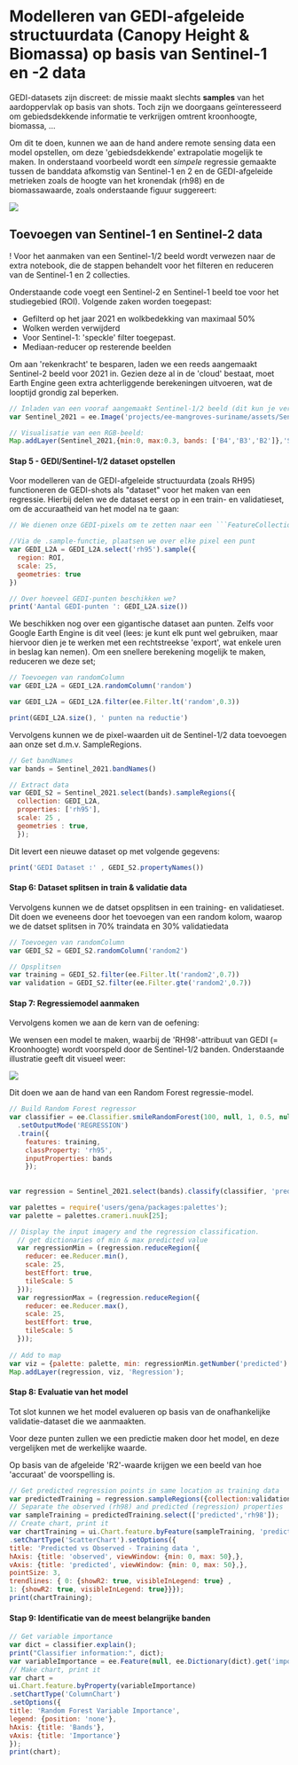 # Modelleren van GEDI-afgeleide structuurdata (Canopy Height & Biomassa) op basis van Sentinel-1 en -2 data

GEDI-datasets zijn discreet: de missie maakt slechts **samples** van het aardoppervlak op basis van shots. Toch zijn we doorgaans geïnteresseerd om gebiedsdekkende informatie te verkrijgen omtrent kroonhoogte, biomassa, ...

Om dit te doen, kunnen we aan de hand andere remote sensing data een model opstellen, om deze 'gebiedsdekkende' extrapolatie mogelijk te maken. In onderstaand voorbeeld wordt een *simpele* regressie gemaakte tussen de banddata afkomstig van Sentinel-1 en 2 en de GEDI-afgeleide metrieken zoals de hoogte van het kronendak (rh98) en de biomassawaarde, zoals onderstaande figuur suggereert:

![](img/gedi-concept.jpg)

## Toevoegen van Sentinel-1 en Sentinel-2 data

! Voor het aanmaken van een Sentinel-1/2 beeld wordt verwezen naar de extra notebook, die de stappen behandelt voor het filteren en reduceren van de Sentinel-1 en 2 collecties. 

Onderstaande code voegt een Sentinel-2 en Sentinel-1 beeld toe voor het studiegebied (ROI). Volgende zaken worden toegepast:

* Gefilterd op het jaar 2021 en wolkbedekking van maximaal 50%
* Wolken werden verwijderd
* Voor Sentinel-1: 'speckle' filter toegepast.
* Mediaan-reducer op resterende beelden

Om aan 'rekenkracht' te besparen, laden we een reeds aangemaakt Sentinel-2 beeld voor 2021 in. Gezien deze al in de 'cloud' bestaat, moet Earth Engine geen extra achterliggende berekeningen uitvoeren, wat de looptijd grondig zal beperken.


```Javascript
// Inladen van een vooraf aangemaakt Sentinel-1/2 beeld (dit kun je vervangen door je eigen beeld)
var Sentinel_2021 = ee.Image('projects/ee-mangroves-suriname/assets/Sentinel_2021')

// Visualisatie van een RGB-beeld:
Map.addLayer(Sentinel_2021,{min:0, max:0.3, bands: ['B4','B3','B2']},'Sentinel 2021')
```

#### Stap 5 - GEDI/Sentinel-1/2 dataset opstellen

Voor modelleren van de GEDI-afgeleide structuurdata (zoals RH95) functioneren de GEDI-shots als "dataset" voor het maken van een regressie. Hierbij delen we de dataset eerst op in een train- en validatieset, om de accuraatheid van het model na te gaan:

```Javascript
// We dienen onze GEDI-pixels om te zetten naar een ```FeatureCollection```, zodat we beschikken over een 'puntenset'

//Via de .sample-functie, plaatsen we over elke pixel een punt
var GEDI_L2A = GEDI_L2A.select('rh95').sample({
  region: ROI,
  scale: 25,
  geometries: true
})

// Over hoeveel GEDI-punten beschikken we?
print('Aantal GEDI-punten ': GEDI_L2A.size())

```
We beschikken nog over een gigantische dataset aan punten. Zelfs voor Google Earth Engine is dit veel (lees: je kunt elk punt wel gebruiken, maar hiervoor dien je te werken met een rechtstreekse 'export', wat enkele uren in beslag kan nemen). Om een snellere berekening mogelijk te maken, reduceren we deze set;

```Javascript
// Toevoegen van randomColumn
var GEDI_L2A = GEDI_L2A.randomColumn('random')

var GEDI_L2A = GEDI_L2A.filter(ee.Filter.lt('random',0.3))

print(GEDI_L2A.size(), ' punten na reductie')
```

Vervolgens kunnen we de pixel-waarden uit de Sentinel-1/2 data toevoegen aan onze set d.m.v. SampleRegions. 

```Javascript
// Get bandNames
var bands = Sentinel_2021.bandNames() 

// Extract data
var GEDI_S2 = Sentinel_2021.select(bands).sampleRegions({
  collection: GEDI_L2A,
  properties: ['rh95'],
  scale: 25 ,
  geometries : true,
  });
```

Dit levert een nieuwe dataset op met volgende gegevens:

```Javascript
print('GEDI Dataset :' , GEDI_S2.propertyNames())
```
#### Stap 6: Dataset splitsen in train & validatie data

Vervolgens kunnen we de datset opsplitsen in een training- en validatieset. Dit doen we eveneens door het toevoegen van een random kolom, waarop we de datset splitsen in 70% traindata en 30% validatiedata

```Javascript
// Toevoegen van randomColumn
var GEDI_S2 = GEDI_S2.randomColumn('random2')

// Opsplitsen
var training = GEDI_S2.filter(ee.Filter.lt('random2',0.7))
var validation = GEDI_S2.filter(ee.Filter.gte('random2',0.7))
```

#### Stap 7: Regressiemodel aanmaken

Vervolgens komen we aan de kern van de oefening:

We wensen een model te maken, waarbij de 'RH98'-attribuut van GEDI (= Kroonhoogte) wordt voorspeld door de Sentinel-1/2 banden. Onderstaande illustratie geeft dit visueel weer:

![](img/gedi-concept.jpg)


Dit doen we aan de hand van een Random Forest regressie-model.


```Javascript
// Build Random Forest regressor
var classifier = ee.Classifier.smileRandomForest(100, null, 1, 0.5, null, 0)
  .setOutputMode('REGRESSION')
  .train({
    features: training,
    classProperty: 'rh95',
    inputProperties: bands
    });
    
  
var regression = Sentinel_2021.select(bands).classify(classifier, 'predicted');

var palettes = require('users/gena/packages:palettes');
var palette = palettes.crameri.nuuk[25];

// Display the input imagery and the regression classification.
  // get dictionaries of min & max predicted value
  var regressionMin = (regression.reduceRegion({
    reducer: ee.Reducer.min(),
    scale: 25, 
    bestEffort: true,
    tileScale: 5
  }));
  var regressionMax = (regression.reduceRegion({
    reducer: ee.Reducer.max(),
    scale: 25, 
    bestEffort: true,
    tileScale: 5
  }));
  
// Add to map
var viz = {palette: palette, min: regressionMin.getNumber('predicted').getInfo(), max: regressionMax.getNumber('predicted').getInfo()};
Map.addLayer(regression, viz, 'Regression');

```

#### Stap 8: Evaluatie van het model
Tot slot kunnen we het model evalueren op basis van de onafhankelijke validatie-dataset die we aanmaakten.

Voor deze punten zullen we een predictie maken door het model, en deze vergelijken met de werkelijke waarde.

Op basis van de afgeleide 'R2'-waarde krijgen we een beeld van hoe 'accuraat' de voorspelling is.

```Javascript
// Get predicted regression points in same location as training data
var predictedTraining = regression.sampleRegions({collection:validation, geometries: true});
// Separate the observed (rh98) and predicted (regression) properties
var sampleTraining = predictedTraining.select(['predicted','rh98']);
// Create chart, print it
var chartTraining = ui.Chart.feature.byFeature(sampleTraining, 'predicted', 'rh98')
.setChartType('ScatterChart').setOptions({
title: 'Predicted vs Observed - Training data ',
hAxis: {title: 'observed', viewWindow: {min: 0, max: 50},},
vAxis: {title: 'predicted', viewWindow: {min: 0, max: 50},},
pointSize: 3,
trendlines: { 0: {showR2: true, visibleInLegend: true} ,
1: {showR2: true, visibleInLegend: true}}});
print(chartTraining);
```

#### Stap 9: Identificatie van de meest belangrijke banden

```Javascript
// Get variable importance
var dict = classifier.explain();
print("Classifier information:", dict);
var variableImportance = ee.Feature(null, ee.Dictionary(dict).get('importance'));
// Make chart, print it
var chart =
ui.Chart.feature.byProperty(variableImportance)
.setChartType('ColumnChart')
.setOptions({
title: 'Random Forest Variable Importance',
legend: {position: 'none'},
hAxis: {title: 'Bands'},
vAxis: {title: 'Importance'}
});
print(chart);
```




